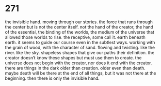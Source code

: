 # 271 

the invisible hand. moving through our stories. the force that runs through the center but is not the center itself. not the hand of the creator, the hand of the essential, the binding of the worlds, the medium of the universe that allowed those worlds to rise. the receptive, some call it. earth beneath earth. it seems to guide our course even in the subtlest ways. working with the grain of wood, with the character of sand. flowing and twisting. like the river. like the sky. shapeless shapes that give our paths their definition. the creator doesn’t know these shapes but must use them to create. the universe does not begin with the creator, nor does it end with the creator. there are things in the dark older than creation. older even than death. maybe death will be there at the end of all things, but it was not there at the beginning. then there is only the invisible hand. 